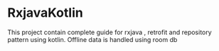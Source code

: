 # RxjavaKotlin

This project contain complete guide for rxjava , retrofit and repository pattern using kotlin.
Offline data is handled using room db
